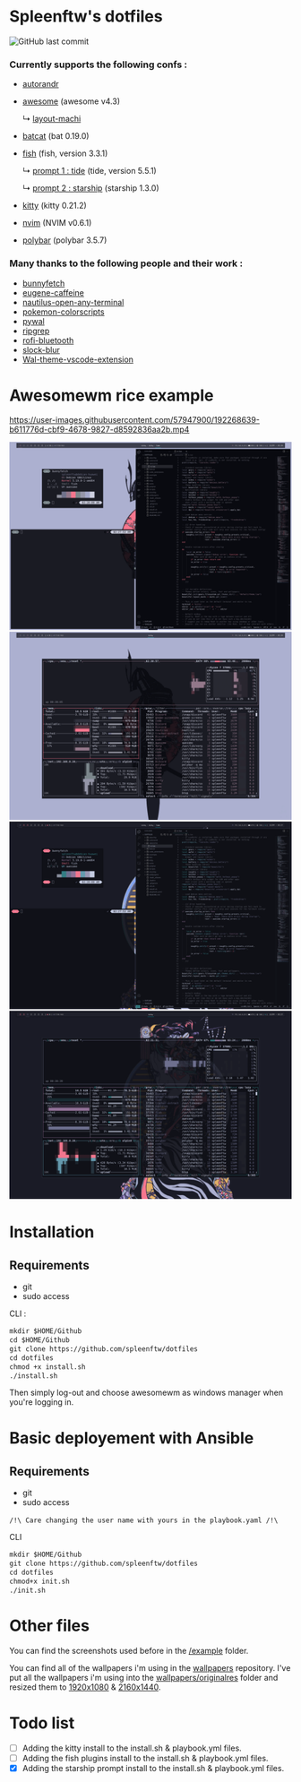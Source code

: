 # Spleenftw's dotfiles

![GitHub last commit](https://img.shields.io/github/last-commit/spleenftw/dotfiles)

### Currently supports the following confs :
- [autorandr](https://github.com/phillipberndt/autorandr) 
- [awesome](https://github.com/awesomeWM/awesome) (awesome v4.3)

    ↳ [layout-machi](https://github.com/xinhaoyuan/layout-machi)
- [batcat](https://github.com/sharkdp/bat) (bat 0.19.0)
- [fish](https://github.com/fish-shell/fish-shell) (fish, version 3.3.1)
  
    ↳ [prompt 1 : tide](https://github.com/IlanCosman/tide) (tide, version 5.5.1)

    ↳ [prompt 2 : starship](https://github.com/starship/starship) (starship 1.3.0)
- [kitty](https://sw.kovidgoyal.net/kitty/) (kitty 0.21.2)
- [nvim](https://github.com/neovim/neovim) (NVIM v0.6.1)
- [polybar](https://github.com/polybar/polybar) (polybar 3.5.7)

  
### Many thanks to the following people and their work :


- [bunnyfetch](https://github.com/Rosettea/bunnyfetch)
- [eugene-caffeine](https://github.com/eugenecormier/eugene-caffeine)
- [nautilus-open-any-terminal](https://github.com/Stunkymonkey/nautilus-open-any-terminal)
- [pokemon-colorscripts](https://gitlab.com/phoneybadger/pokemon-colorscripts)
- [pywal](https://github.com/sonjiku/pywal)
- [ripgrep](https://github.com/BurntSushi/ripgrep)
- [rofi-bluetooth](https://github.com/nickclyde/rofi-bluetooth)
- [slock-blur](https://github.com/aario/slock-blur)
- [Wal-theme-vscode-extension](https://marketplace.visualstudio.com/items?itemName=dlasagno.wal-theme)


# Awesomewm rice example



https://user-images.githubusercontent.com/57947900/192268639-b611776d-cbf9-4678-9827-d8592836aa2b.mp4

![image](example/Screenshot_220926_023049.png)
![image](example/Screenshot_220926_023055.png)
![image](example/Screenshot_220926_023125.png)
![image](example/Screenshot_220926_023129.png)

# Installation 
## Requirements 

- git 
- sudo access

CLI : 

```
mkdir $HOME/Github
cd $HOME/Github
git clone https://github.com/spleenftw/dotfiles
cd dotfiles
chmod +x install.sh
./install.sh
```

Then simply log-out and choose awesomewm as windows manager when you're logging in.

# Basic deployement with Ansible
## Requirements
- git
- sudo access

``/!\ Care changing the user name with yours in the playbook.yaml /!\``

CLI 
```
mkdir $HOME/Github
git clone https://github.com/spleenftw/dotfiles
cd dotfiles
chmod+x init.sh
./init.sh
```


# Other files 
You can find the screenshots used before in the [/example](https://github.com/Spleenftw/dotfiles/tree/main/example) folder.

You can find all of the wallpapers i'm using in the [wallpapers](https://github.com/Spleenftw/wallpapers) repository. I've put all the wallpapers i'm using into the [wallpapers/originalres](https://github.com/Spleenftw/wallpapers/originalres) folder and resized them to [1920x1080](https://github.com/Spleenftw/wallpapers/1920x1080) & [2160x1440](https://github.com/Spleenftw/wallpapers/2160x1440). 


# Todo list

- [ ] Adding the kitty install to the install.sh & playbook.yml files.
- [ ] Adding the fish plugins install to the install.sh & playbook.yml files.
- [x] Adding the starship prompt install to the install.sh & playbook.yml files.
